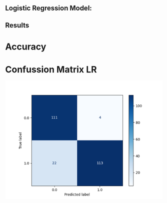 ## Logistic Regression Model:

## Results

# Accuracy


# Confussion Matrix LR
![Confussion Matrix LR](https://github.com/ronaldespinozaa/cml_classif_ML/blob/ronaldespinozaa-patch-1/confusion_matrix.png)

